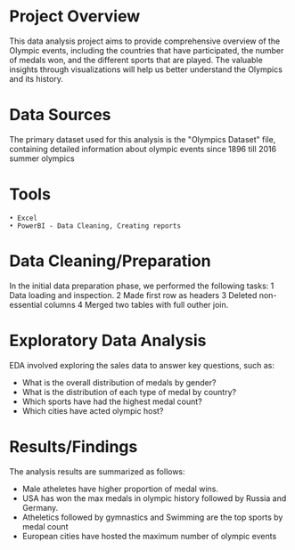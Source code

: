 # Project Overview
This data analysis project aims to provide comprehensive overview of the Olympic events, including the countries that have participated, the number of medals won, and the different sports that are played. 
The valuable insights through visualizations will help us better understand the Olympics and its history. 


# Data Sources
The primary dataset used for this analysis is the "Olympics Dataset" file, containing detailed information about olympic events since 1896 till 2016 summer olympics

# Tools
	• Excel 
	• PowerBI - Data Cleaning, Creating reports

# Data Cleaning/Preparation
In the initial data preparation phase, we performed the following tasks:
	1 Data loading and inspection.
	2 Made first row as headers 
  3 Deleted non-essential columns
  4 Merged two tables with full outher join.
  

# Exploratory Data Analysis
EDA involved exploring the sales data to answer key questions, such as:
* What is the overall distribution of medals by gender?
* What is the distribution of each type of medal by country?
* Which sports have had the highest medal count?
* Which cities have acted olympic host?

# Results/Findings
The analysis results are summarized as follows:
* Male atheletes have higher proportion of medal wins.
* USA has won the max medals in olympic history followed by Russia and Germany.
* Atheletics followed by gymnastics and Swimming are the top sports by medal count 
* European cities have hosted the maximum number of olympic events  
  
	 
